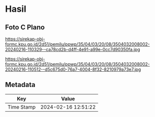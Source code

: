 # Hasil

## Foto C Plano

https://sirekap-obj-formc.kpu.go.id/2d51/pemilu/ppwp/35/04/03/20/08/3504032008002-20240216-110329--ca78cd2b-d4ff-4e91-a99e-0cc7d90350fa.jpg

https://sirekap-obj-formc.kpu.go.id/2d51/pemilu/ppwp/35/04/03/20/08/3504032008002-20240216-110512--d5c675d0-76a7-4004-8f32-8210979a73e7.jpg


## Metadata

| Key        | Value               |
| ---------- | ------------------- |
| Time Stamp | 2024-02-16 12:51:22 |



